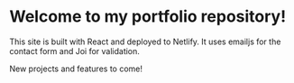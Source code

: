# Welcome to my portfolio repository!

This site is built with React and deployed to Netlify.
It uses emailjs for the contact form and Joi for validation.

New projects and features to come!
